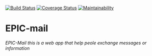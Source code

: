 
   [![Build Status](https://travis-ci.org/Ramadhan0/EPIC-mail.svg?branch=develop)](https://travis-ci.org/Ramadhan0/EPIC-mail)       [![Coverage Status](https://coveralls.io/repos/github/Ramadhan0/EPIC-mail/badge.svg?branch=develop)](https://coveralls.io/github/Ramadhan0/EPIC-mail?branch=develop)      [![Maintainability](https://api.codeclimate.com/v1/badges/efe251283a6174aec29c/maintainability)](https://codeclimate.com/github/Ramadhan0/EPIC-mail/maintainability)

# EPIC-mail
###### EPIC-Mail this is a web app that help peole exchange messages or information

